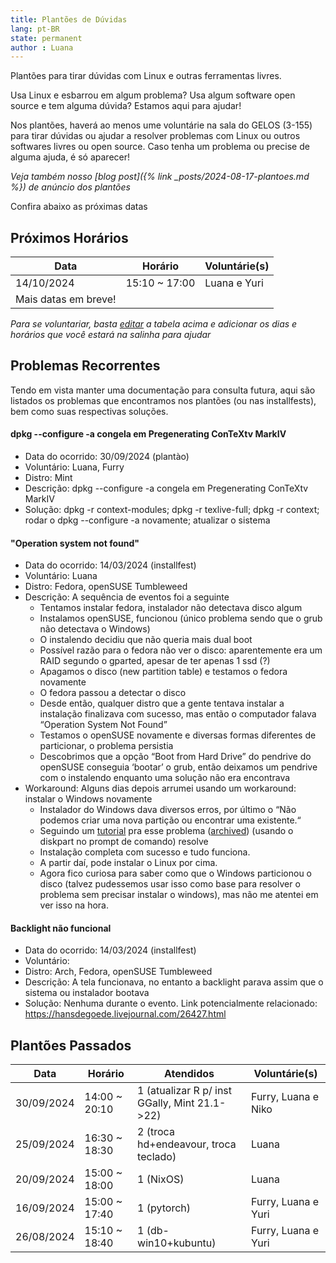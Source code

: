```yaml
---
title: Plantões de Dúvidas
lang: pt-BR
state: permanent
author : Luana
---
```


Plantões para tirar dúvidas com Linux e outras ferramentas livres.

Usa Linux e esbarrou em algum problema? Usa algum software open source e tem alguma dúvida? Estamos aqui para ajudar!

Nos plantões, haverá ao menos ume voluntárie na sala do GELOS (3-155) para tirar dúvidas ou ajudar a resolver problemas com Linux ou outros softwares livres ou open source.
Caso tenha um problema ou precise de alguma ajuda, é só aparecer!

*Veja também nosso [blog post]({% link _posts/2024-08-17-plantoes.md %}) de anúncio dos plantões*

Confira abaixo as próximas datas

## Próximos Horários

| Data                | Horário                  | Voluntárie(s)   |
|---------------------|--------------------------|-----------------|
| 14/10/2024          |   15:10 ~ 17:00          | Luana e Yuri    |
| Mais datas em breve!|                          |                 |


*Para se voluntariar, basta [editar](https://github.com/gelos-icmc/site/blob/main/src/_projects/plantao.md) a tabela acima e adicionar os dias e horários que você estará na salinha para ajudar*

## Problemas Recorrentes

Tendo em vista manter uma documentação para consulta futura, aqui são listados os problemas que encontramos nos plantões (ou nas installfests), bem como suas respectivas soluções.

#### dpkg --configure -a congela em Pregenerating ConTeXtv MarkIV
- Data do ocorrido: 30/09/2024 (plantào)
- Voluntário: Luana, Furry
- Distro: Mint
- Descrição: dpkg --configure -a congela em Pregenerating ConTeXtv MarkIV
- Solução: dpkg -r context-modules; dpkg -r texlive-full; dpkg -r context; rodar o  dpkg --configure -a novamente; atualizar o sistema

#### "Operation system not found"
- Data do ocorrido: 14/03/2024 (installfest)
- Voluntário: Luana
- Distro: Fedora, openSUSE Tumbleweed
- Descrição: A sequência de eventos foi a seguinte
  - Tentamos instalar fedora, instalador não detectava disco algum
  - Instalamos openSUSE, funcionou (único problema sendo que o grub não detectava o Windows)
  - O instalendo decidiu que não queria mais dual boot
  - Possível razão para o fedora não ver o disco: aparentemente era um RAID segundo o gparted, apesar de ter apenas 1 ssd (?)
  - Apagamos o disco (new partition table) e testamos o fedora novamente
  - O fedora passou a detectar o disco
  - Desde então, qualquer distro que a gente tentava instalar a instalação finalizava com sucesso, mas então o computador falava “Operation System Not Found”
  - Testamos o openSUSE novamente e diversas formas diferentes de particionar, o problema persistia
  - Descobrimos que a opção “Boot from Hard Drive” do pendrive do openSUSE conseguia ‘bootar’ o grub, então deixamos um pendrive com o instalendo enquanto uma solução não era encontrava
- Workaround: Alguns dias depois arrumei usando um workaround: instalar o Windows novamente
  - Instalador do Windows dava diversos erros, por último o “Não podemos criar uma nova partição ou encontrar uma existente.“
  - Seguindo um [tutorial](https://br.easeus.com/partition-manager-tips/nao-foi-possivel-criar-nova-particao-ou-localizar-existente.html) pra esse problema ([archived](https://web.archive.org/web/20240321141548/https://br.easeus.com/partition-manager-tips/nao-foi-possivel-criar-nova-particao-ou-localizar-existente.html)) (usando o diskpart no prompt de comando) resolve
  - Instalação completa com sucesso e tudo funciona.
  - A partir daí, pode instalar o Linux por cima.
  - Agora fico curiosa para saber como que o Windows particionou o disco (talvez pudessemos usar isso como base para resolver o problema sem precisar instalar o windows), mas não me atentei em ver isso na hora.

#### Backlight não funcional
- Data do ocorrido: 14/03/2024 (installfest)
- Voluntário:
- Distro: Arch, Fedora, openSUSE Tumbleweed
- Descrição: A tela funcionava, no entanto a backlight parava assim que o sistema ou instalador bootava
- Solução: Nenhuma durante o evento. Link potencialmente relacionado: https://hansdegoede.livejournal.com/26427.html

## Plantões Passados

| Data                | Horário                  | Atendidos                                    | Voluntárie(s)      |
|---------------------|--------------------------|----------------------------------------------|--------------------|
| 30/09/2024          |   14:00 ~ 20:10          | 1 (atualizar R p/ inst GGally, Mint 21.1->22)| Furry, Luana e Niko|
| 25/09/2024          |   16:30 ~ 18:30          | 2 (troca hd+endeavour, troca teclado)        |        Luana       |     
| 20/09/2024          |   15:00 ~ 18:00          | 1 (NixOS)                                    |        Luana       |
| 16/09/2024          |   15:00 ~ 17:40          | 1 (pytorch)                                  | Furry, Luana e Yuri|
| 26/08/2024          |   15:10 ~ 18:40          | 1 (db-win10+kubuntu)                         | Furry, Luana e Yuri|
